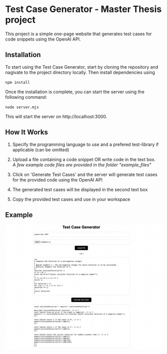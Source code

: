 # Test Case Generator - Master Thesis project

This project is a simple one-page website that generates test cases for code snippets using the OpenAI API.

## Installation
To start using the Test Case Generator, start by cloning the repository and nagivate to the project directory locally. Then install dependencies using 

`npm install`

Once the installation is complete, you can start the server using the following command:

`node server.mjs`

This will start the server on http://localhost:3000.


## How It Works

1. Specify the programming language to use and a prefered test-library if applicable (can be omitted)
2. Upload a file containing a code snippet OR write code in the text box.  
*A few example code files are provided in the folder "example_files"*

3. Click on 'Generate Test Cases' and the server will generate test cases for the provided code using the OpenAI API
4. The generated test cases will be displayed in the second text box 
5. Copy the provided test cases and use in your workspace

## Example

![image](images/Test-Case-JSexample.png)

